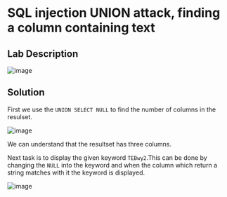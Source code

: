 # SQL injection UNION attack, finding a column containing text

## Lab Description

![image](https://github.com/KVNuhman/Web-Security-Lab/assets/46161259/9ec8c0df-06ad-4253-9b94-a9675dada9d6)

## Solution

First we use the `UNION SELECT NULL` to find the number of columns in the resulset.

![image](https://github.com/KVNuhman/Web-Security-Lab/assets/46161259/27daec12-beee-4d87-a1b4-8c18467309e7)

We can understand that the resultset has three columns.

Next task is to display the given keyword `TEBwy2`.This can be done by changing the `NULL` into the keyword and when the column which return a string matches with it the keyword is displayed.

![image](https://github.com/KVNuhman/Web-Security-Lab/assets/46161259/3a87dfdb-d5ab-415a-9a82-e8aedbfa523b)
